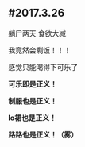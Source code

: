 #2017.3.26
---------------------------------------
躺尸两天 食欲大减

我竟然会剩饭！！！

感觉只能喝得下可乐了

**可乐即是正义！**

**制服也是正义！**

**lo裙也是正义！**

**路路也是正义！（雾）**
